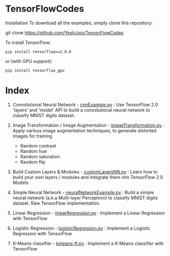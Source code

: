 # TensorFlowCodes

Installation
To download all the examples, simply clone this repository:

git clone https://github.com/YeshJojo/TensorFlowCodes

To install TensorFlow:
```
pip install tensorflow==2.0.0
```
or (with GPU support):
```
pip install tensorflow_gpu
```

# Index

1. Convolutional Neural Network - [cnnExample.py](https://github.com/YeshJojo/TensorFlowCodes/blob/master/cnnExample.py") :
   Use TensorFlow 2.0 'layers' and 'model' API to build a convolutional neural network to classify MNIST digits dataset.
  
  
2. Image Transformation / Image Augmentation - [imageTransformation.py](https://github.com/YeshJojo/TensorFlowCodes/blob/master/imageTransformation.py") :
   Apply various image augmentation techniques, to generate distorted images for training
    * Random contrast
    * Random hue
    * Random saturation
    * Random flip
    
3. Build Custom Layers & Modules - [customLayersNN.py](https://github.com/YeshJojo/TensorFlowCodes/blob/master/customLayersNN.py") :
   Learn how to build your own layers / modules and integrate them into TensorFlow 2.0 Models.
    
4. Simple Neural Network - [neuralNetworkExample.py](https://github.com/YeshJojo/TensorFlowCodes/blob/master/neuralNetworkExample.py") :
   Build a simple neural network (a.k.a Multi-layer Perceptron) to classify MNIST digits dataset. Raw TensorFlow implementation.
    
5. Linear Regression - [linearRegression.py](https://github.com/YeshJojo/TensorFlowCodes/blob/master/linearRegression.py") :
   Implement a Linear Regression with TensorFlow

6. Logistic Regression - [logisticRegression.py](https://github.com/YeshJojo/TensorFlowCodes/blob/master/logisticRegression.py") :
   Implement a Logistic Regression with TensorFlow
    
7. K-Means classifier - [kmeans-ft.py](https://github.com/YeshJojo/TensorFlowCodes/blob/master/kmeans-ft.py") :
   Implement a K-Means classifier with TensorFlow
